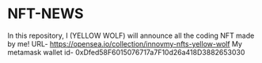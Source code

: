 # NFT-NEWS
In this repository, I (YELLOW WOLF) will announce all the coding NFT made by me!  URL-  https://opensea.io/collection/innovmy-nfts-yellow-wolf
My metamask wallet id- 0xDfed58F6015076717a7F10d26a418D3882653030
